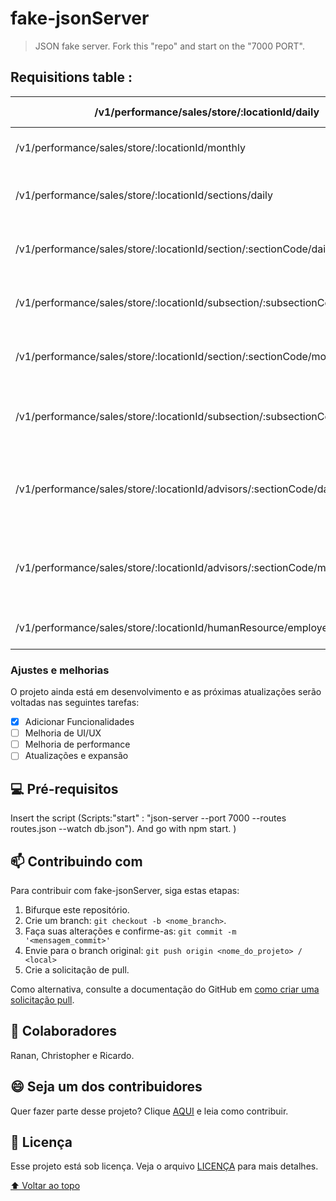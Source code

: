 # fake-jsonServer

> JSON fake server. Fork this "repo" and start on the "7000 PORT".

## Requisitions table :
|/v1/performance/sales/store/:locationId/daily|vendas diárias loja|
|---------------------------------------------|-------------------|
|/v1/performance/sales/store/:locationId/monthly | vendas mensais loja |
|/v1/performance/sales/store/:locationId/sections/daily| vendas de todas as seções no dia|
|/v1/performance/sales/store/:locationId/section/:sectionCode/daily|vendas diarias do setor especifico|
|/v1/performance/sales/store/:locationId/subsection/:subsectionCode/daily|vendas diarias da subseção especifica|
|/v1/performance/sales/store/:locationId/section/:sectionCode/monthly|vendas mensais do setor especifico|
|/v1/performance/sales/store/:locationId/subsection/:subsectionCode/monthly|vendas mensais da subseção especifica|
|/v1/performance/sales/store/:locationId/advisors/:sectionCode/daily |vendas dos assessores da seção especifica no dia|
|/v1/performance/sales/store/:locationId/advisors/:sectionCode/monthly|vendas dos assessores da seção especifica no mês|
|/v1/performance/sales/store/:locationId/humanResource/employee/:ldapNumber|buscar funcionario especifico|

### Ajustes e melhorias

O projeto ainda está em desenvolvimento e as próximas atualizações serão voltadas nas seguintes tarefas:

- [X] Adicionar Funcionalidades
- [ ] Melhoria de UI/UX
- [ ] Melhoria de performance 
- [ ] Atualizações e expansão 

## 💻 Pré-requisitos

Insert the script (Scripts:"start" : "json-server --port 7000 --routes routes.json --watch db.json"). And go with npm start.
)

## 📫 Contribuindo com <fake-jsonServer>

Para contribuir com fake-jsonServer, siga estas etapas:

1. Bifurque este repositório.
2. Crie um branch: `git checkout -b <nome_branch>`.
3. Faça suas alterações e confirme-as: `git commit -m '<mensagem_commit>'`
4. Envie para o branch original: `git push origin <nome_do_projeto> / <local>`
5. Crie a solicitação de pull.

Como alternativa, consulte a documentação do GitHub em [como criar uma solicitação pull](https://help.github.com/en/github/collaborating-with-issues-and-pull-requests/creating-a-pull-request).

## 🤝 Colaboradores

Ranan, Christopher e Ricardo.

## 😄 Seja um dos contribuidores<br>

Quer fazer parte desse projeto? Clique [AQUI](CONTRIBUTING.md) e leia como contribuir.

## 📝 Licença

Esse projeto está sob licença. Veja o arquivo [LICENÇA](LICENSE.md) para mais detalhes.

[⬆ Voltar ao topo](fake-jsonServer)<br>